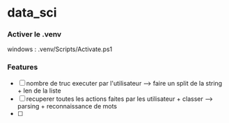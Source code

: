 # data_sci

### Activer le .venv
windows : .venv/Scripts/Activate.ps1

### Features

- [ ] nombre de truc executer par l'utilisateur --> faire un split de la string + len de la liste
- [ ] recuperer toutes les actions faites par les utilisateur + classer --> parsing + reconnaissance de mots
- [ ]
